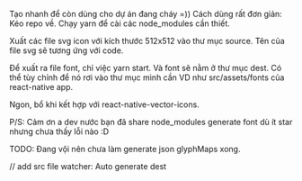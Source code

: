 Tạo nhanh để còn dùng cho dự án đang cháy =))
Cách dùng rất đơn giản:
Kéo repo về.
Chạy yarn để cài các node_modules cần thiết.

Xuất các file svg icon với kích thước 512x512 vào thư mục source. Tên của file svg sẽ tương ứng với code.

Để xuất ra file font, chỉ việc yarn start. Và font sẽ nằm ở thư mục dest. Có thể tùy chỉnh để nó rơi vào thư mục mình cần VD như src/assets/fonts của react-native app.

Ngon, bổ khi kết hợp với react-native-vector-icons.

P/S: Cảm ơn a dev nước bạn đã share node_modules generate font dù ít star nhưng chưa thấy lỗi nào :D

TODO: Đang vội nên chưa làm generate json glyphMaps xong.

// add src file watcher: Auto generate dest